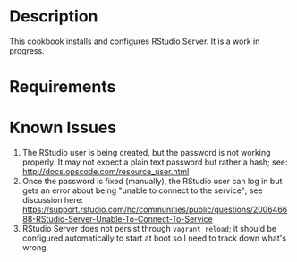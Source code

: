 Description
===========
This cookbook installs and configures RStudio Server. It is a work in progress.

Requirements
============


Known Issues
============

1. The RStudio user is being created, but the password is not working properly. It may not expect a
   plain text password but rather a hash; see: http://docs.opscode.com/resource_user.html
2. Once the password is fixed (manually), the RStudio user can log in but gets an error about being
   "unable to connect to the service"; see discussion here:
   https://support.rstudio.com/hc/communities/public/questions/200646688-RStudio-Server-Unable-To-Connect-To-Service
3. RStudio Server does not persist through `vagrant reload`; it should be configured automatically
   to start at boot so I need to track down what's wrong.